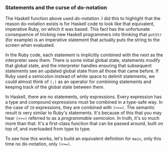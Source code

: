 ### Statements and the curse of do-notation

The Haskell function above used *do-notation*. I did this to highlight that the
reason do-notation exists is for Haskell code to look like that equivalent,
imperative Ruby, on which it was based. This fact has the unfortunate consequence
of tricking new Haskell programmers into thinking that `putStr` (for example) is
an imperative statement that actually puts the string to the screen when
evaluated.

In the Ruby code, each statement is implicitly combined with the next as the
interpreter sees them. There is some initial global state, statements modify
that global state, and the interpreter handles ensuring that subsequent
statements see an updated global state from all those that came before. If Ruby
used a semicolon instead of white space to delimit statements, we could almost
think of `(;)` as an operator for combining statements and keeping track of the
global state between them.

In Haskell, there are no statements, only expressions. Every expression has a
type and compound expressions must be combined in a type-safe way. In the case
of `IO` expressions, they are combined with `(>>=)`. The semantic result is very
similar to Ruby's statements. It's because of this that you may hear `(>>=)`
referred to as a *programmable semicolon*. In truth, it's so much more than
that. It's a first-class function that can be passed around, built on top of,
and overloaded from type to type.

To see how this works, let's build an equivalent definition for `main`, only
this time no do-notation, only `(>>=)`.
